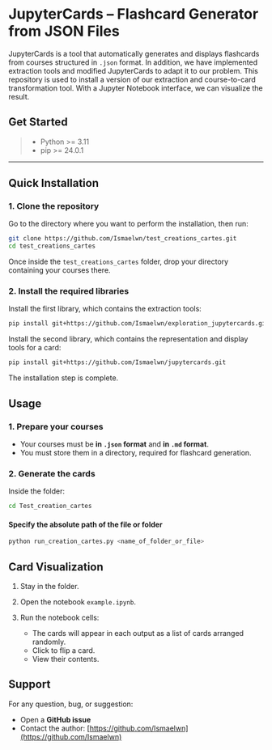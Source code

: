 # JupyterCards – Flashcard Generator from JSON Files

JupyterCards is a tool that automatically generates and displays flashcards from courses structured in `.json` format. In addition, we have implemented extraction tools and modified JupyterCards to adapt it to our problem. This repository is used to install a version of our extraction and course-to-card transformation tool. With a Jupyter Notebook interface, we can visualize the result.

## Get Started

> * Python >= 3.11
> * pip >= 24.0.1

---

## Quick Installation

### 1. Clone the repository

Go to the directory where you want to perform the installation, then run:

```bash
git clone https://github.com/Ismaelwn/test_creations_cartes.git
cd test_creations_cartes
```

Once inside the `test_creations_cartes` folder, drop your directory containing your courses there.

### 2. Install the required libraries

Install the first library, which contains the extraction tools:

```bash
pip install git+https://github.com/Ismaelwn/exploration_jupytercards.git
```

Install the second library, which contains the representation and display tools for a card:

```bash
pip install git+https://github.com/Ismaelwn/jupytercards.git
```

The installation step is complete.

## Usage

### 1. Prepare your courses

* Your courses must be **in `.json` format** and **in `.md` format**.
* You must store them in a directory, required for flashcard generation.

### 2. Generate the cards

Inside the folder:

```bash
cd Test_creation_cartes
```

#### Specify the absolute path of the file or folder

```bash
python run_creation_cartes.py <name_of_folder_or_file>
```

## Card Visualization

1. Stay in the folder.
2. Open the notebook `example.ipynb`.
3. Run the notebook cells:

   * The cards will appear in each output as a list of cards arranged randomly.
   * Click to flip a card.
   * View their contents.

## Support

For any question, bug, or suggestion:

* Open a **GitHub issue**
* Contact the author: [https://github.com/Ismaelwn](https://github.com/Ismaelwn)
